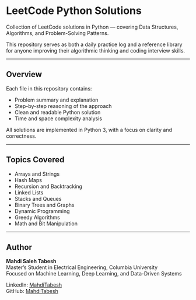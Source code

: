 # LeetCode Python Solutions

Collection of LeetCode solutions in Python — covering Data Structures, Algorithms, and Problem-Solving Patterns.

This repository serves as both a daily practice log and a reference library for anyone improving their algorithmic thinking and coding interview skills.

---

## Overview

Each file in this repository contains:
- Problem summary and explanation
- Step-by-step reasoning of the approach
- Clean and readable Python solution
- Time and space complexity analysis

All solutions are implemented in Python 3, with a focus on clarity and correctness.

---

## Topics Covered

- Arrays and Strings  
- Hash Maps  
- Recursion and Backtracking  
- Linked Lists  
- Stacks and Queues  
- Binary Trees and Graphs  
- Dynamic Programming  
- Greedy Algorithms  
- Math and Bit Manipulation  

---
## Author

**Mahdi Saleh Tabesh**  
Master’s Student in Electrical Engineering, Columbia University  
Focused on Machine Learning, Deep Learning, and Data-Driven Systems  

LinkedIn: [MahdiTabesh](www.linkedin.com/in/mahditabesh)  
GitHub: [MahdiTabesh](https://github.com/MahdiTabesh)
